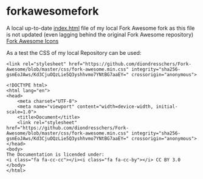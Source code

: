 # forkawesomefork
A local up-to-date [index.html](index.html) file of my local Fork Awesome fork as this file is not updated (even lagging behind the original Fork Awesome repository) [Fork Awesome Icons](https://forkaweso.me/Fork-Awesome/icons/)

As a test the CSS of my local Repository can be used: 

`<link rel="stylesheet" href="https://github.com/diondresschers/Fork-Awesome/blob/master/css/fork-awesome.min.css" integrity="sha256-gsmEoJAws/Kd3CjuOQzLie5Q3yshhvmo7YNtBG7aaEY=" crossorigin="anonymous">`

```
<!DOCTYPE html>
<html lang="en">
<head>
    <meta charset="UTF-8">
    <meta name="viewport" content="width=device-width, initial-scale=1.0">
    <title>Document</title>
    <link rel="stylesheet" href="https://github.com/diondresschers/Fork-Awesome/blob/master/css/fork-awesome.min.css" integrity="sha256-gsmEoJAws/Kd3CjuOQzLie5Q3yshhvmo7YNtBG7aaEY=" crossorigin="anonymous">
</head>
<body>
The Documentation is licended under:     
<i class="fa fa-cc-cc"></i><i class="fa fa-cc-by"></i> CC BY 3.0
</body>
</html>
```

